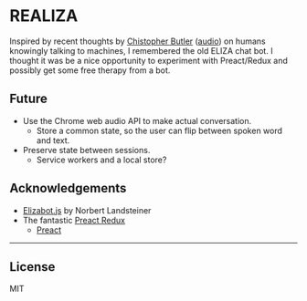 # REALIZA

Inspired by recent thoughts by [Chistopher Butler][0] ([audio][1]) on humans knowingly talking to machines, I remembered the old ELIZA chat bot. I thought it was be a nice opportunity to experiment with Preact/Redux and possibly get some free therapy from a bot.

## Future

- Use the Chrome web audio API to make actual conversation.
    - Store a common state, so the user can flip between spoken word and text.
- Preserve state between sessions.
    - Service workers and a local store?

## Acknowledgements

- [Elizabot.js](http://www.masswerk.at/elizabot/) by Norbert Landsteiner
- The fantastic [Preact Redux](https://github.com/developit/preact-redux-example)
    - [Preact][Preact]

---


## License

MIT


[0]: http://chrbutler.com/talking-to-machines
[1]: https://www.narro.co/article/581c8e1627bbc10a008c83f8
[Preact]: https://github.com/developit/preact
[webpack]: https://webpack.github.io
